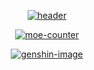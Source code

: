 <div align='center'>

[![header]][home]

[![moe-counter]][home]

[![genshin-image]][genshin-link]

</div>

[home]: https://github.com/RealHeart

[header]: https://capsule-render.vercel.app/api?type=Waving&color=timeGradient&height=120&text=小坎坷&fontSize=45
[moe-counter]: https://count.getloli.com/get/@kanke233?theme=rule34

[genshin-image]: https://genshin-card.himiku.com/rand/73813147.png
[genshin-link]: https://enka.network/u/100037064
